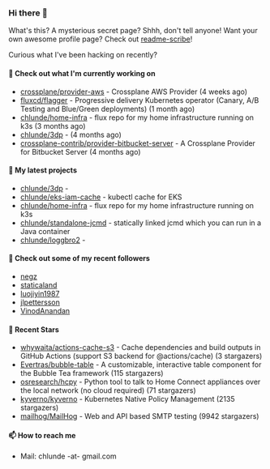 ### Hi there 👋

What's this? A mysterious secret page? Shhh, don't tell anyone!
Want your own awesome profile page? Check out [readme-scribe](https://github.com/muesli/readme-scribe)!

Curious what I've been hacking on recently?

#### 👷 Check out what I'm currently working on

- [crossplane/provider-aws](https://github.com/crossplane/provider-aws) - Crossplane AWS Provider (4 weeks ago)
- [fluxcd/flagger](https://github.com/fluxcd/flagger) - Progressive delivery Kubernetes operator (Canary, A/B Testing and Blue/Green deployments) (1 month ago)
- [chlunde/home-infra](https://github.com/chlunde/home-infra) - flux repo for my home infrastructure running on k3s  (3 months ago)
- [chlunde/3dp](https://github.com/chlunde/3dp) -  (4 months ago)
- [crossplane-contrib/provider-bitbucket-server](https://github.com/crossplane-contrib/provider-bitbucket-server) - A Crossplane Provider for Bitbucket Server (4 months ago)

#### 🌱 My latest projects

- [chlunde/3dp](https://github.com/chlunde/3dp) - 
- [chlunde/eks-iam-cache](https://github.com/chlunde/eks-iam-cache) - kubectl cache for EKS
- [chlunde/home-infra](https://github.com/chlunde/home-infra) - flux repo for my home infrastructure running on k3s 
- [chlunde/standalone-jcmd](https://github.com/chlunde/standalone-jcmd) - statically linked jcmd which you can run in a Java container
- [chlunde/loggbro2](https://github.com/chlunde/loggbro2) - 



#### 👯 Check out some of my recent followers

- [negz](https://github.com/negz)
- [staticaland](https://github.com/staticaland)
- [luojiyin1987](https://github.com/luojiyin1987)
- [jlpettersson](https://github.com/jlpettersson)
- [VinodAnandan](https://github.com/VinodAnandan)

#### 🌟 Recent Stars

- [whywaita/actions-cache-s3](https://github.com/whywaita/actions-cache-s3) - Cache dependencies and build outputs in GitHub Actions (support S3 backend for @actions/cache) (3 stargazers)
- [Evertras/bubble-table](https://github.com/Evertras/bubble-table) - A customizable, interactive table component for the Bubble Tea framework (115 stargazers)
- [osresearch/hcpy](https://github.com/osresearch/hcpy) - Python tool to talk to Home Connect appliances over the local network (no cloud required) (71 stargazers)
- [kyverno/kyverno](https://github.com/kyverno/kyverno) - Kubernetes Native Policy Management (2135 stargazers)
- [mailhog/MailHog](https://github.com/mailhog/MailHog) - Web and API based SMTP testing (9942 stargazers)

#### 📫 How to reach me

- Mail: chlunde -at- gmail.com
